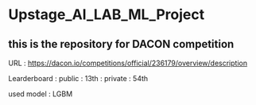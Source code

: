 # Upstage_AI_LAB_ML_Project

## this is the repository for DACON competition

URL : https://dacon.io/competitions/official/236179/overview/description

Learderboard    : public : 13th
                : private : 54th

used model      : LGBM

